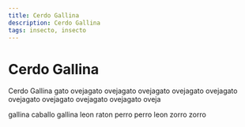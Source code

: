 ```yaml
---
title: Cerdo Gallina
description: Cerdo Gallina
tags: insecto, insecto
---
```


# Cerdo Gallina

Cerdo Gallina gato ovejagato ovejagato ovejagato ovejagato ovejagato ovejagato ovejagato ovejagato ovejagato oveja

gallina caballo gallina leon raton perro perro leon zorro zorro